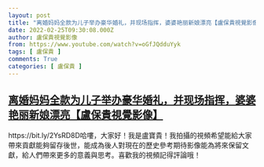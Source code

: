 ```yaml
---
layout: post
title: "离婚妈妈全款为儿子举办豪华婚礼，并现场指挥，婆婆艳丽新娘漂亮【盧保貴視覺影像】"
date: 2022-02-25T09:30:08.000Z
author: 盧保貴視覺影像
from: https://www.youtube.com/watch?v=oGfJQdduYyk
tags: [ 盧保貴 ]
comments: True
categories: [ 盧保貴 ]
---
```

<!--1645781408000-->
[离婚妈妈全款为儿子举办豪华婚礼，并现场指挥，婆婆艳丽新娘漂亮【盧保貴視覺影像】](https://www.youtube.com/watch?v=oGfJQdduYyk)
------

<div>
https://bit.ly/2YsRD8D哈嘍，大家好！我是盧寶貴！我拍攝的視頻希望能給大家帶來貢獻能夠留存後世，能成為後人對現在的歷史參考期待影像能為將來保留文獻，給人們帶來更多的意義與思考。喜歡我的視頻記得評論哦！
</div>
